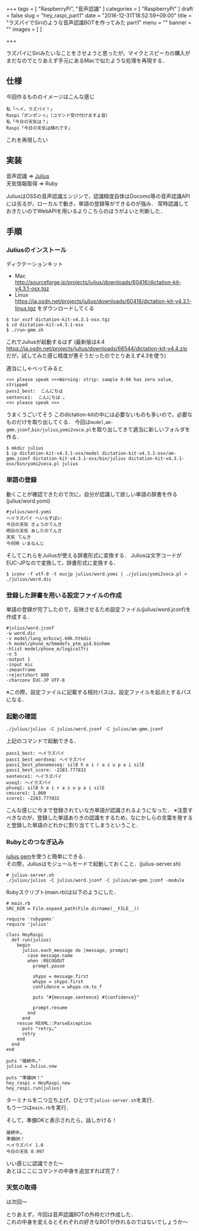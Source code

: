 +++
tags = [
"RaspberryPi",
"音声認識"
]
categories = [
"RaspberryPi"
]
draft = false
slug = "hey_raspi_part1"
date = "2016-12-31T18:52:59+09:00"
title = "ラズパイでSiriのような音声認識BOTを作ってみた part1"
menu = ""
banner = ""
images = [
]

+++

ラズパイにSiriみたいなことをさせようと思ったが，マイクとスピーカの購入がまだなのでとりあえず手元にあるMacで似たような処理を再現する．

## 仕様
今回作るもののイメージはこんな感じ  
```
私「ヘイ，ラズパイ！」
Raspi「ポンポンっ」（コマンド受け付けますよ音）
私「今日の天気は？」
Raspi「今日の天気は晴れです」
```
これを再現したい  

## 実装
音声認識 => [Julius](http://julius.osdn.jp/)  
天気情報取得 => Ruby

JuliusはOSSの音声認識エンジンで，認識精度自体はDocomo等の音声認識APIには劣るが，ローカルで動き，単語の登録等ができるのが強み．
常時認識しておきたいのでWebAPIを用いるよりこちらのほうがよいと判断した．

## 手順
### Juliusのインストール
ディクテーションキット  
- Mac  
http://sourceforge.jp/projects/julius/downloads/60416/dictation-kit-v4.3.1-osx.tgz
- Linux  
https://ja.osdn.net/projects/julius/downloads/60416/dictation-kit-v4.3.1-linux.tgz
をダウンロードしてくる

```
$ tar xvzf dictation-kit-v4.3.1-osx.tgz
$ cd dictation-kit-v4.3.1-osx
$ ./run-gmm.sh
```
これでJuliusが起動するはず
(最新版は4.4  https://ja.osdn.net/projects/julius/downloads/66544/dictation-kit-v4.4.zip だが，試してみた感じ精度が悪そうだったのでとりあえず4.3を使う)

適当にしゃべってみると
```
<<< please speak >>>Warning: strip: sample 0-66 has zero value, stripped
pass1_best:  こんにちは
sentence1:  こんにちは 。
<<< please speak >>>
```
うまくうごいてそう
このdictation-kitの中には必要ないものも多いので，必要なものだけを取り出してくる．
今回は`model`,`am-gmm.jconf`,`bin/julius`,`yomi2voca.pl`を取り出してきて適当に新しいフォルダを作る．
```
$ mkdir julius
$ cp dictation-kit-v4.3.1-osx/model dictation-kit-v4.3.1-osx/am-gmm.jconf dictation-kit-v4.3.1-osx/bin/julius dictation-kit-v4.3.1-osx/bin/yomi2voca.pl julius
```

### 単語の登録
動くことが確認できたので次に，自分が認識して欲しい単語の辞書を作る(julius/word.yomi)
```
#julius/word.yomi
ヘイラズパイ へいらずぱい
今日の天気 きょうのてんき
明日の天気 あしたのてんき
天気 てんき
今何時 いまなんじ
```
そしてこれらをJuliusが使える辞書形式に変換する．
Juliusは文字コードがEUC-JPなので変換して，辞書形式に変換する．
```
$ iconv -f utf-8 -t eucjp julius/word.yomi | ./julius/yomi2voca.pl > ./julius/word.dic
```

### 登録した辞書を用いる設定ファイルの作成
単語の登録が完了したので，反映させるため設定ファイル(julius/word.jconf)を作成する．
```
#julius/word.jconf
-w word.dic
-v model/lang_m/bccwj.60k.htkdic
-h model/phone_m/hmmdefs_ptm_gid.binhmm
-hlist model/phone_m/logicalTri
-n 5
-output 1
-input mic
-zmeanframe
-rejectshort 800
-charconv EUC-JP UTF-8
```
※この際，設定ファイルに記載する相対パスは，設定ファイルを起点とするパスになる．

### 起動の確認
```
./julius/julius -C julius/word.jconf -C julius/am-gmm.jconf
```
上記のコマンドで起動できる．
```
pass1_best: ヘイラズパイ
pass1_best_wordseq: ヘイラズパイ
pass1_best_phonemeseq: silB h e i r a z u p a i silE
pass1_best_score: -2283.777832
sentence1: ヘイラズパイ
wseq1: ヘイラズパイ
phseq1: silB h e i r a z u p a i silE
cmscore1: 1.000
score1: -2283.777832
```
こんな感じに今まで登録されていな方単語が認識されるようになった．
※注意すべきなのが，登録した単語ありきの認識をするため，なにかしらの言葉を発すると登録した単語のどれかに割り当ててしまうということ．

### Rubyとのつなぎ込み
[julius gem](https://github.com/hadzimme/julius)を使うと簡単にできる．  
その際，Juliusはモジュールモードで起動しておくこと．(julius-server.sh)  
```
# julius-server.sh
./julius/julius -C julius/word.jconf -C julius/am-gmm.jconf -module
```
Rubyスクリプト(main.rb)は以下のようにした．
```
# main.rb
SRC_DIR = File.expand_path(File.dirname(__FILE__))

require 'rubygems'
require 'julius'

class HeyRaspi
  def run(julius)
    begin
      julius.each_message do |message, prompt|
        case message.name
        when :RECOGOUT
          prompt.pause

          shypo = message.first
          whypo = shypo.first
          confidence = whypo.cm.to_f

          puts "#{message.sentence} #{confidence}"

          prompt.resume
        end
      end
    rescue REXML::ParseException
      puts "retry…"
      retry
    end
  end
end

puts "接続中…"
julius = Julius.new

puts "準備OK！"
hey_raspi = HeyRaspi.new
hey_raspi.run(julius)
```
ターミナルを二つ立ち上げ，ひとつで`julius-server.sh`を実行．  
もう一つは`main.rb`を実行．

そして，準備OKと表示されたら，話しかける！
```
接続中…
準備OK！
ヘイラズパイ 1.0
今日の天気 0.997
```
いい感じに認識できた〜  
あとはここにコマンドの中身を追加すれば完了！

### 天気の取得
は次回〜

とりあえず，今回は音声認識BOTの外枠だけ作成した．  
これの中身を変えるとそれぞれの好きなBOTが作れるのではないでしょうか〜
